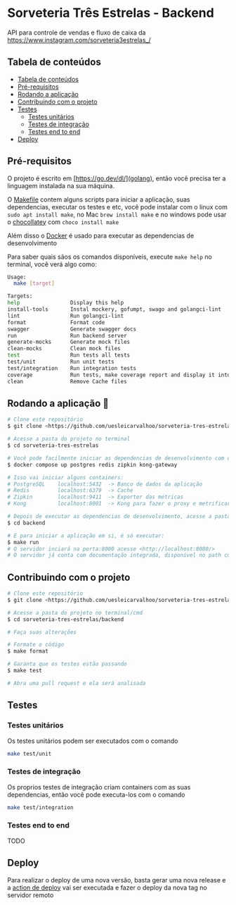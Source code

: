 # Sorveteria Três Estrelas - Backend

API para controle de vendas e fluxo de caixa da <https://www.instagram.com/sorveteria3estrelas_/>

## Tabela de conteúdos

- [Tabela de conteúdos](#tabela-de-conteúdos)
- [Pré-requisitos](#pré-requisitos)
- [Rodando a aplicação](#rodando-a-aplicação-)
- [Contribuindo com o projeto](#contribuindo-com-o-projeto)
- [Testes](#testes)
  - [Testes unitários](#testes-unitários)
  - [Testes de integração](#testes-de-integração)
  - [Testes end to end](#testes-end-to-end)
- [Deploy](#deploy)

## Pré-requisitos

O projeto é escrito em [https://go.dev/dl/](golang), então você precisa ter a linguagem instalada na sua máquina.

O [Makefile](https://www.gnu.org/software/make/) contem alguns scripts para iniciar a aplicação, suas dependencias, executar os testes e etc, você pode instalar com o linux com `sudo apt install make`, no Mac `brew install make` e no windows pode usar o [chocollatey](https://chocolatey.org/) com `choco install make`

Além disso o [Docker](https://www.docker.com/) é usado para executar as dependencias de desenvolvimento

Para saber quais sãos os comandos disponíveis, execute `make help` no terminal, você verá algo como:

```bash
Usage:
  make [target]

Targets:
help                Display this help
install-tools       Instal mockery, gofumpt, swago and golangci-lint
lint                Run golangci-lint
format              Format code
swagger             Generate swagger docs
run                 Run backend server
generate-mocks      Generate mock files
clean-mocks         Clean mock files
test                Run tests all tests
test/unit           Run unit tests
test/integration    Run integration tests
coverage            Run tests, make coverage report and display it into browser
clean               Remove Cache files
```

## Rodando a aplicação 🎲

```bash
# Clone este repositório
$ git clone <https://github.com/uesleicarvalhoo/sorveteria-tres-estrelas>

# Acesse a pasta do projeto no terminal
$ cd sorveteria-tres-estrelas

# Você pode facilmente iniciar as dependencias de desenvolvimento com o comando
$ docker compose up postgres redis zipkin kong-gateway

# Isso vai iniciar alguns containers:
# PostgreSQL    localhost:5432  -> Banco de dados da aplicação
# Redis         localhost:6379  -> Cache
# Zipkin        localhost:9411  -> Exporter das métricas
# Kong          localhost:8001  -> Kong para fazer o proxy e metrificar a aplicação

# Depois de executar as dependencias de desenvolvimento, acesse a pasta onde está o backend
$ cd backend

# E para iniciar a aplicação em si, é só executar:
$ make run
# O servidor inciará na porta:8000 acesse <http://localhost:8080/>
# O servidor já conta com documentação integrada, disponível no path cmd/api/fiber/docs/swagger/index.html
```

## Contribuindo com o projeto

```bash
# Clone este repositório
$ git clone <https://github.com/uesleicarvalhoo/sorveteria-tres-estrelas>

# Acesse a pasta do projeto no terminal/cmd
$ cd sorveteria-tres-estrelas/backend

# Faça suas alterações

# Formate o código
$ make format

# Garanta que os testes estão passando
$ make test

# Abra uma pull request e ela será analisada
```

## Testes

### Testes unitários

Os testes unitários podem ser executados com o comando

```bash
make test/unit
```

### Testes de integração

Os proprios testes de integração criam containers com as suas dependencias, então você pode executa-los com o comando

```bash
make test/integration
```

### Testes end to end

TODO

## Deploy

Para realizar o deploy de uma nova versão, basta gerar uma nova release e a [action de deploy](https://github.com/uesleicarvalhoo/sorveteria-tres-estrelas/actions/workflows/release.yml) vai ser executada e fazer o deploy da nova tag no servidor remoto
